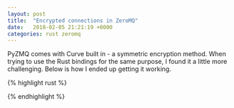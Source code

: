 ```yaml
---
layout: post
title:  "Encrypted connections in ZeroMQ"
date:   2018-02-05 21:21:19 +0000
categories: rust zeromq 
---
```

PyZMQ comes with Curve built in - a symmetric encryption method. When trying to 
use the Rust bindings for the same purpose, I found it a little more challenging.
Below is how I ended up getting it working.

{% highlight rust %}

{% endhighlight %}